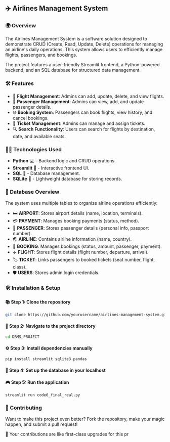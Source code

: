 ## ✈️ Airlines Management System

### 🌍 Overview

The Airlines Management System is a software solution designed to demonstrate CRUD (Create, Read, Update, Delete) operations for managing an airline's daily operations. This system allows users to efficiently manage flights, passengers, and bookings.

The project features a user-friendly Streamlit frontend, a Python-powered backend, and an SQL database for structured data management.

### 🛠️ Features

- 🛫 **Flight Management**: Admins can add, update, delete, and view flights.
- 🤝 **Passenger Management**: Admins can view, add, and update passenger details.
- 🌐 **Booking System**: Passengers can book flights, view history, and cancel bookings.
- 💎 **Ticket Management**: Admins can manage and assign tickets.
- 🔍 **Search Functionality**: Users can search for flights by destination, date, and available seats.

### 👨‍💻 Technologies Used

- **Python** 💻 - Backend logic and CRUD operations.
- **Streamlit** 🌟 - Interactive frontend UI.
- **SQL** 📂 - Database management.
- **SQLite** 📃 - Lightweight database for storing records.

### 📁 Database Overview

The system uses multiple tables to organize airline operations efficiently:

- 🛏️ **AIRPORT**: Stores airport details (name, location, terminals).
- 💳 **PAYMENT**: Manages booking payments (status, method).
- 👤 **PASSENGER**: Stores passenger details (personal info, passport number).
- 🌏 **AIRLINE**: Contains airline information (name, country).
- 🌄 **BOOKING**: Manages bookings (status, amount, passenger, payment).
- ✈️ **FLIGHT**: Stores flight details (flight number, departure, arrival).
- 🏷️ **TICKET**: Links passengers to booked tickets (seat number, flight, class).
- 🛡️ **USERS**: Stores admin login credentials.

### 🛠️ Installation & Setup

#### 📚 Step 1: Clone the repository
```sh
git clone https://github.com/yourusername/airlines-management-system.git
```

#### 🏢 Step 2: Navigate to the project directory
```sh
cd DBMS_PROJECT
```

#### ⚙️ Step 3: Install dependencies manually

```sh
pip install streamlit sqlite3 pandas
```

#### 📝 Step 4: Set up the database in your localhost

#### 🎮 Step 5: Run the application
```sh
streamlit run code6_final_real.py
```

### 🎨 Contributing

Want to make this project even better? Fork the repository, make your magic happen, and submit a pull request!

🚀 Your contributions are like first-class upgrades for this pr